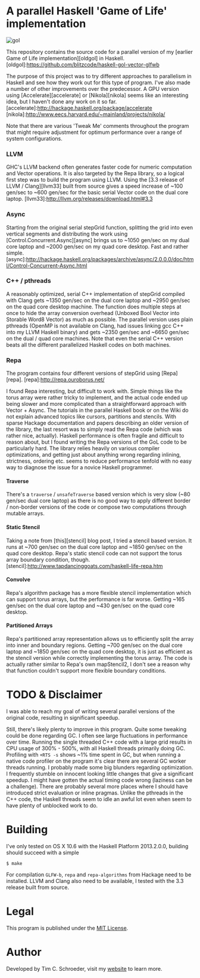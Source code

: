 
# A parallel Haskell 'Game of Life' implementation

![gol](https://raw.github.com/blitzcode/haskell-gol-parallel-glfwb/master/screenshot.png)

This repository contains the source code for a parallel version of my [earlier Game of Life implementation][oldgol] in Haskell.
[oldgol]:https://github.com/blitzcode/haskell-gol-vector-glfwb

The purpose of this project was to try different approaches to parallelism in Haskell and see how they work out for this type of program. I've also made a number of other improvements over the predecessor. A GPU version using [Accelerate][accelerate] or [Nikola][nikola] seems like an interesting idea, but I haven't done any work on it so far.
[accelerate]:http://hackage.haskell.org/package/accelerate
[nikola]:http://www.eecs.harvard.edu/~mainland/projects/nikola/

Note that there are various 'Tweak Me' comments throughout the program that might require adjustment for optimum performance over a range of system configurations.

### LLVM

GHC's LLVM backend often generates faster code for numeric computation and Vector operations. It is also targeted by the Repa library, so a logical first step was to build the program using LLVM. Using the [3.3 release of LLVM / Clang][llvm33] built from source gives a speed increase of ~100 gen/sec to ~600 gen/sec for the basic serial Vector code on the dual core laptop.
[llvm33]:http://llvm.org/releases/download.html#3.3

### Async

Starting from the original serial stepGrid function, splitting the grid into even vertical segments and distributing the work using [Control.Concurrent.Async][async] brings us to ~1050 gen/sec on my dual core laptop and ~2000 gen/sec on my quad core desktop. Fast and rather simple.
[async]:http://hackage.haskell.org/packages/archive/async/2.0.0.0/doc/html/Control-Concurrent-Async.html

### C++ / pthreads

A reasonably optimized, serial C++ implementation of stepGrid compiled with Clang gets ~1350 gen/sec on the dual core laptop and ~2950 gen/sec on the quad core desktop machine. The function does multiple steps at once to hide the array conversion overhead (Unboxed Bool Vector into Storable Word8 Vector) as much as possible. The parallel version uses plain pthreads (OpenMP is not available on Clang, had issues linking gcc C++ into my LLVM Haskell binary) and gets ~2350 gen/sec and ~6650 gen/sec on the dual / quad core machines. Note that even the serial C++ version beats all the different parallelized Haskell codes on both machines.

### Repa

The program contains four different versions of stepGrid using [Repa][repa].
[repa]:http://repa.ouroborus.net/

I found Repa interesting, but difficult to work with. Simple things like the torus array were rather tricky to implement, and the actual code ended up being slower and more complicated than a straightforward approach with Vector + Async. The tutorials in the parallel Haskell book or on the Wiki do not explain advanced topics like cursors, partitions and stencils. With sparse Hackage documentation and papers describing an older version of the library, the last resort was to simply read the Repa code (which was rather nice, actually). Haskell performance is often fragile and difficult to reason about, but I found writing the Repa versions of the GoL code to be particularly hard. The library relies heavily on various compiler optimizations, and getting just about anything wrong regarding inlining, strictness, ordering etc. seems to reduce performance tenfold with no easy way to diagnose the issue for a novice Haskell programmer.

#### Traverse

There's a `traverse` / `unsafeTraverse` based version which is very slow (~80 gen/sec dual core laptop) as there is no good way to apply different border / non-border versions of the code or compose two computations through mutable arrays.

#### Static Stencil

Taking a note from [this][stencil] blog post, I tried a stencil based version. It runs at ~700 gen/sec on the dual core laptop and ~1850 gen/sec on the quad core desktop. Repa's static stencil code can not support the torus array boundary condition, though.
[stencil]:http://www.tapdancinggoats.com/haskell-life-repa.htm

#### Convolve

Repa's algorithm package has a more flexible stencil implementation which can support torus arrays, but the performance is far worse. Getting ~165 gen/sec on the dual core laptop and ~430 gen/sec on the quad core desktop.

#### Partitioned Arrays

Repa's partitioned array representation allows us to efficiently split the array into inner and boundary regions. Getting ~700 gen/sec on the dual core laptop and ~1850 gen/sec on the quad core desktop, it is just as efficient as the stencil version while correctly implementing the torus array. The code is actually rather similar to Repa's own mapStencil2, I don't see a reason why that function couldn't support more flexible boundary conditions.

# TODO & Disclaimer

I was able to reach my goal of writing several parallel versions of the original code, resulting in significant speedup.

Still, there's likely plenty to improve in this program. Quite some tweaking could be done regarding GC. I often see large fluctuations in performance over time. Running the single threaded C++ code with a large grid results in CPU usage of 300% - 500%, with all Haskell threads primarily doing GC. Profiling with `+RTS -s` shows ~1% time spent in GC, but when running a native code profiler on the program it's clear there are several GC worker threads running. I probably made some big blunders regarding optimization. I frequently stumble on innocent looking little changes that give a significant speedup. I might have gotten the actual timing code wrong (laziness can be a challenge). There are probably several more places where I should have introduced strict evaluation or inline pragmas. Unlike the pthreads in the C++ code, the Haskell threads seem to idle an awful lot even when seem to have plenty of unblocked work to do.

# Building

I've only tested on OS X 10.6 with the Haskell Platform 2013.2.0.0, building should succeed with a simple

    $ make

For compilation `GLFW-b`, `repa` and `repa-algorithms` from Hackage need to be installed. LLVM and Clang also need to be available, I tested with the 3.3 release built from source.

# Legal

This program is published under the [MIT License][mit].

[mit]:http://en.wikipedia.org/wiki/MIT_License

# Author

Developed by Tim C. Schroeder, visit my [website][blitzcode] to learn more.

[blitzcode]:http://www.blitzcode.net

